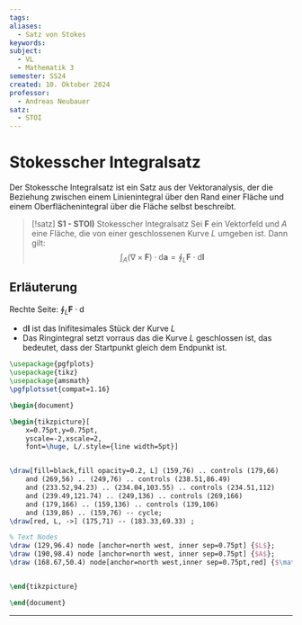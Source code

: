 ```yaml
---
tags: 
aliases:
  - Satz von Stokes
keywords: 
subject:
  - VL
  - Mathematik 3
semester: SS24
created: 10. Oktober 2024
professor:
  - Andreas Neubauer
satz:
  - STOI
---
```

 

# Stokesscher Integralsatz

Der Stokessche Integralsatz ist ein Satz aus der Vektoranalysis, der die Beziehung zwischen einem Linienintegral über den Rand einer Fläche und einem Oberflächenintegral über die Fläche selbst beschreibt.

> [!satz] **S1 - STOI)** Stokesscher Integralsatz
> Sei $\boldsymbol{F}$ ein Vektorfeld und $A$ eine Fläche, die von einer geschlossenen Kurve $L$ umgeben ist. Dann gilt:
> $$\int_{A}(\nabla \times \boldsymbol{F}) \cdot \mathrm{d} \boldsymbol{a}=\oint_L \boldsymbol{F} \cdot \mathrm{d} \boldsymbol{l}$$
> 

## Erläuterung

Rechte Seite: $\oint_{L} \boldsymbol{F}\cdot \mathrm{d}$

- $\mathrm{d} \boldsymbol{l}$ ist das Inifitesimales Stück der Kurve $L$
- Das Ringintegral setzt vorraus das die Kurve $L$ geschlossen ist, das bedeutet, dass der Startpunkt gleich dem Endpunkt ist.

```tikz
\usepackage{pgfplots}
\usepackage{tikz}
\usepackage{amsmath}
\pgfplotsset{compat=1.16}

\begin{document}

\begin{tikzpicture}[
    x=0.75pt,y=0.75pt,
    yscale=-2,xscale=2,
    font=\huge, L/.style={line width=5pt}]


\draw[fill=black,fill opacity=0.2, L] (159,76) .. controls (179,66)
    and (269,56) .. (249,76) .. controls (238.51,86.49)
    and (233.52,94.23) .. (234.04,103.55) .. controls (234.51,112)
    and (239.49,121.74) .. (249,136) .. controls (269,166)
    and (179,166) .. (159,136) .. controls (139,106)
    and (139,86) .. (159,76) -- cycle;
\draw[red, L, ->] (175,71) -- (183.33,69.33) ;

% Text Nodes
\draw (129,96.4) node [anchor=north west, inner sep=0.75pt] {$L$};
\draw (190,98.4) node [anchor=north west, inner sep=0.75pt] {$A$};
\draw (168.67,50.4) node[anchor=north west,inner sep=0.75pt,red] {$\mathrm{d}\boldsymbol{l}$};


\end{tikzpicture}

\end{document}
```

---
